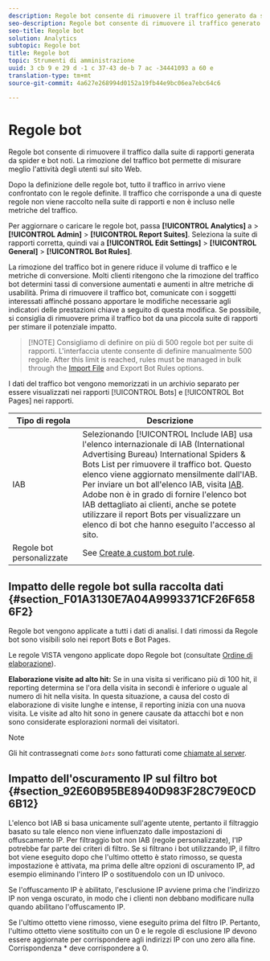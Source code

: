 ```yaml
---
description: Regole bot consente di rimuovere il traffico generato da spider noti e bot dalla suite di rapporti. La rimozione del traffico bot permette di misurare meglio l'attività degli utenti sul sito Web.
seo-description: Regole bot consente di rimuovere il traffico generato da spider noti e bot dalla suite di rapporti. La rimozione del traffico bot permette di misurare meglio l'attività degli utenti sul sito Web.
seo-title: Regole bot
solution: Analytics
subtopic: Regole bot
title: Regole bot
topic: Strumenti di amministrazione
uuid: 3 cb 9 e 29 d -1 c 37-43 de-b 7 ac -34441093 a 60 e
translation-type: tm+mt
source-git-commit: 4a627e268994d0152a19fb44e9bc06ea7ebc64c6

---
```



# Regole bot

Regole bot consente di rimuovere il traffico dalla suite di rapporti generata da spider e bot noti. La rimozione del traffico bot permette di misurare meglio l'attività degli utenti sul sito Web.

Dopo la definizione delle regole bot, tutto il traffico in arrivo viene confrontato con le regole definite. Il traffico che corrisponde a una di queste regole non viene raccolto nella suite di rapporti e non è incluso nelle metriche del traffico.

Per aggiornare o caricare le regole bot, passa **[!UICONTROL Analytics]** a &gt; **[!UICONTROL Admin]** &gt; **[!UICONTROL Report Suites]**. Seleziona la suite di rapporti corretta, quindi vai a **[!UICONTROL Edit Settings]** &gt; **[!UICONTROL General]** &gt; **[!UICONTROL Bot Rules]**.

La rimozione del traffico bot in genere riduce il volume di traffico e le metriche di conversione. Molti clienti ritengono che la rimozione del traffico bot determini tassi di conversione aumentati e aumenti in altre metriche di usabilità. Prima di rimuovere il traffico bot, comunicate con i soggetti interessati affinché possano apportare le modifiche necessarie agli indicatori delle prestazioni chiave a seguito di questa modifica. Se possibile, si consiglia di rimuovere prima il traffico bot da una piccola suite di rapporti per stimare il potenziale impatto.

>[!NOTE] Consigliamo di definire on più di 500 regole bot per suite di rapporti. L'interfaccia utente consente di definire manualmente 500 regole. After this limit is reached, rules must be managed in bulk through the [Import File](../../../admin/admin/bot-removal/t-upload-bot-rules.md#task_95868D8564564E6A996163335C119806) and Export Bot Rules options.

I dati del traffico bot vengono memorizzati in un archivio separato per essere visualizzati nei rapporti [!UICONTROL Bots] e [!UICONTROL Bot Pages] nei rapporti.

| Tipo di regola | Descrizione |
|--- |--- |
| IAB | Selezionando [!UICONTROL Include IAB] usa l'elenco internazionale di IAB (International Advertising Bureau) International Spiders &amp; Bots List per rimuovere il traffico bot. Questo elenco viene aggiornato mensilmente dall'IAB. <br>Per inviare un bot all'elenco IAB, visita [IAB](https://www.iab.net/sites/spiders/form.php). <br>Adobe non è in grado di fornire l'elenco bot IAB dettagliato ai clienti, anche se potete utilizzare il report Bots per visualizzare un elenco di bot che hanno eseguito l'accesso al sito. |
| Regole bot personalizzate | See [Create a custom bot rule](../../../admin/admin/bot-removal/t-create-bot-rules.md). |

## Impatto delle regole bot sulla raccolta dati {#section_F01A3130E7A04A9993371CF26F6586F2}

Regole bot vengono applicate a tutti i dati di analisi. I dati rimossi da Regole bot sono visibili solo nei report Bots e Bot Pages.

Le regole VISTA vengono applicate dopo Regole bot (consultate [Ordine di elaborazione](../../../admin/admin/c-processing-rules/c-processing-rules-configuration/processing-rule-order.md#concept_8A6BBEA7F50C40C8A8D8755D4F579B1E)).

**Elaborazione visite ad alto hit:** Se in una visita si verificano più di 100 hit, il reporting determina se l'ora della visita in secondi è inferiore o uguale al numero di hit nella visita. In questa situazione, a causa del costo di elaborazione di visite lunghe e intense, il reporting inizia con una nuova visita. Le visite ad alto hit sono in genere causate da attacchi bot e non sono considerate esplorazioni normali dei visitatori.

>[!NOTE]
>
>Gli hit contrassegnati come *`bots`* sono fatturati come [chiamate al server](https://docs.adobe.com/content/help/en/analytics/admin/server-call-usage/overage-overview.html).

## Impatto dell'oscuramento IP sul filtro bot {#section_92E60B95BE8940D983F28C79E0CD6B12}

L'elenco bot IAB si basa unicamente sull'agente utente, pertanto il filtraggio basato su tale elenco non viene influenzato dalle impostazioni di offuscamento IP. Per filtraggio bot non IAB (regole personalizzate), l'IP potrebbe far parte dei criteri di filtro. Se si filtrano i bot utilizzando IP, il filtro bot viene eseguito dopo che l'ultimo ottetto è stato rimosso, se questa impostazione è attivata, ma prima delle altre opzioni di oscuramento IP, ad esempio eliminando l'intero IP o sostituendolo con un ID univoco.

Se l'offuscamento IP è abilitato, l'esclusione IP avviene prima che l'indirizzo IP non venga oscurato, in modo che i clienti non debbano modificare nulla quando abilitano l'offuscamento IP.

Se l'ultimo ottetto viene rimosso, viene eseguito prima del filtro IP. Pertanto, l'ultimo ottetto viene sostituito con un 0 e le regole di esclusione IP devono essere aggiornate per corrispondere agli indirizzi IP con uno zero alla fine. Corrispondenza * deve corrispondere a 0.
